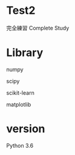 # Test2
  完全練習
  Complete Study

# Library
  numpy
  
  scipy
  
  scikit-learn
  
  matplotlib

# version
  Python 3.6
